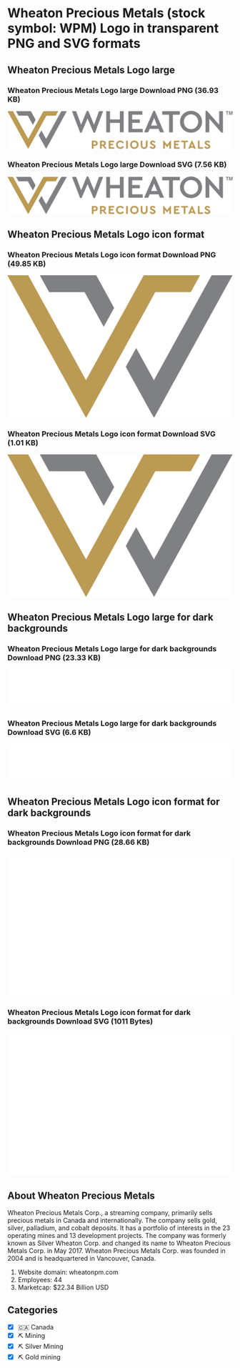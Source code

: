 # Wheaton Precious Metals (stock symbol: WPM) Logo in transparent PNG and SVG formats

## Wheaton Precious Metals Logo large

### Wheaton Precious Metals Logo large Download PNG (36.93 KB)

![Wheaton Precious Metals Logo large Download PNG (36.93 KB)](/img/orig/WPM_BIG-eed5105c.png)

### Wheaton Precious Metals Logo large Download SVG (7.56 KB)

![Wheaton Precious Metals Logo large Download SVG (7.56 KB)](/img/orig/WPM_BIG-3bfa87cb.svg)

## Wheaton Precious Metals Logo icon format

### Wheaton Precious Metals Logo icon format Download PNG (49.85 KB)

![Wheaton Precious Metals Logo icon format Download PNG (49.85 KB)](/img/orig/WPM-9acfb362.png)

### Wheaton Precious Metals Logo icon format Download SVG (1.01 KB)

![Wheaton Precious Metals Logo icon format Download SVG (1.01 KB)](/img/orig/WPM-2d1b1b1b.svg)

## Wheaton Precious Metals Logo large for dark backgrounds

### Wheaton Precious Metals Logo large for dark backgrounds Download PNG (23.33 KB)

![Wheaton Precious Metals Logo large for dark backgrounds Download PNG (23.33 KB)](/img/orig/WPM_BIG.D-3ea045ef.png)

### Wheaton Precious Metals Logo large for dark backgrounds Download SVG (6.6 KB)

![Wheaton Precious Metals Logo large for dark backgrounds Download SVG (6.6 KB)](/img/orig/WPM_BIG.D-e6b85cc9.svg)

## Wheaton Precious Metals Logo icon format for dark backgrounds

### Wheaton Precious Metals Logo icon format for dark backgrounds Download PNG (28.66 KB)

![Wheaton Precious Metals Logo icon format for dark backgrounds Download PNG (28.66 KB)](/img/orig/WPM.D-55e32ed1.png)

### Wheaton Precious Metals Logo icon format for dark backgrounds Download SVG (1011 Bytes)

![Wheaton Precious Metals Logo icon format for dark backgrounds Download SVG (1011 Bytes)](/img/orig/WPM.D-7a25807c.svg)

## About Wheaton Precious Metals

Wheaton Precious Metals Corp., a streaming company, primarily sells precious metals in Canada and internationally. The company sells gold, silver, palladium, and cobalt deposits. It has a portfolio of interests in the 23 operating mines and 13 development projects. The company was formerly known as Silver Wheaton Corp. and changed its name to Wheaton Precious Metals Corp. in May 2017. Wheaton Precious Metals Corp. was founded in 2004 and is headquartered in Vancouver, Canada.

1. Website domain: wheatonpm.com
2. Employees: 44
3. Marketcap: $22.34 Billion USD


## Categories
- [x] 🇨🇦 Canada
- [x] ⛏️ Mining
- [x] ⛏️ Silver Mining
- [x] ⛏️ Gold mining
